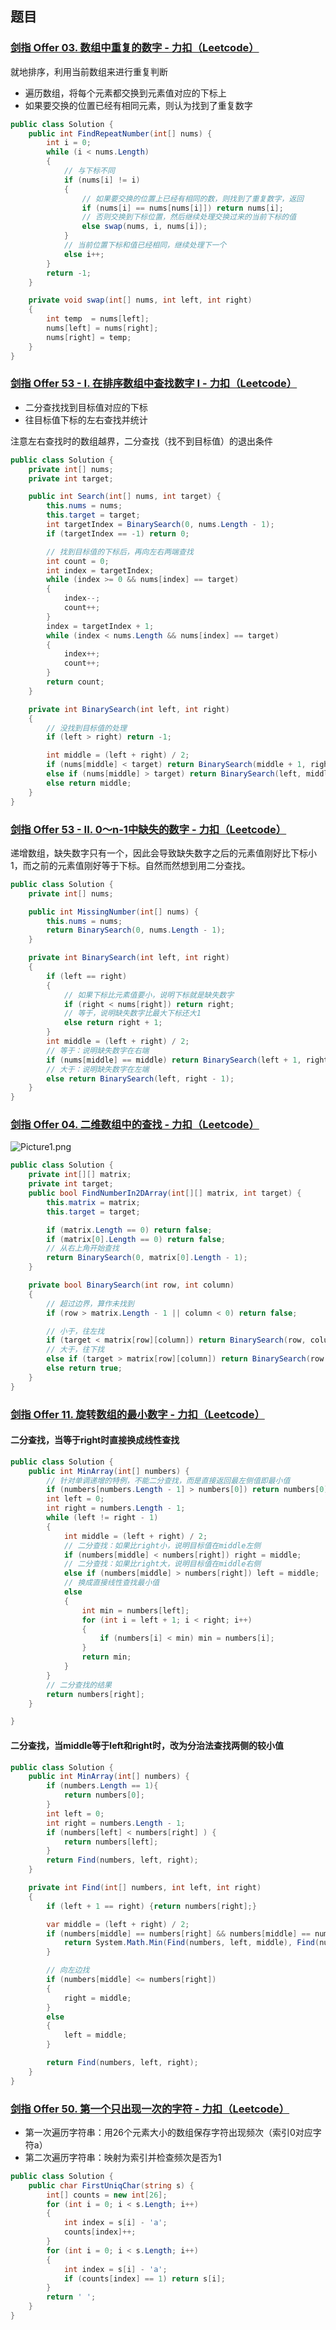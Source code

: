 ## 题目

### [剑指 Offer 03. 数组中重复的数字 - 力扣（Leetcode）](https://leetcode.cn/problems/shu-zu-zhong-zhong-fu-de-shu-zi-lcof/)

就地排序，利用当前数组来进行重复判断

-   遍历数组，将每个元素都交换到元素值对应的下标上
-   如果要交换的位置已经有相同元素，则认为找到了重复数字

``` c#
public class Solution {
    public int FindRepeatNumber(int[] nums) {
        int i = 0;
        while (i < nums.Length)
        {
            // 与下标不同
            if (nums[i] != i)
            {
                // 如果要交换的位置上已经有相同的数，则找到了重复数字，返回
                if (nums[i] == nums[nums[i]]) return nums[i];
                // 否则交换到下标位置，然后继续处理交换过来的当前下标的值
                else swap(nums, i, nums[i]);
            }
            // 当前位置下标和值已经相同，继续处理下一个
            else i++;
        }
        return -1;
    }

    private void swap(int[] nums, int left, int right)
    {
        int temp  = nums[left];
        nums[left] = nums[right];
        nums[right] = temp;
    }
}
```

### [剑指 Offer 53 - I. 在排序数组中查找数字 I - 力扣（Leetcode）](https://leetcode.cn/problems/zai-pai-xu-shu-zu-zhong-cha-zhao-shu-zi-lcof/)

-   二分查找找到目标值对应的下标
-   往目标值下标的左右查找并统计

注意左右查找时的数组越界，二分查找（找不到目标值）的退出条件

``` c#
public class Solution {
    private int[] nums;
    private int target;

    public int Search(int[] nums, int target) {
        this.nums = nums;
        this.target = target;
        int targetIndex = BinarySearch(0, nums.Length - 1);
        if (targetIndex == -1) return 0;

        // 找到目标值的下标后，再向左右两端查找
        int count = 0;
        int index = targetIndex;
        while (index >= 0 && nums[index] == target)
        {
            index--;
            count++;
        }
        index = targetIndex + 1;
        while (index < nums.Length && nums[index] == target)
        {
            index++;
            count++;
        }
        return count;
    }

    private int BinarySearch(int left, int right)
    {
        // 没找到目标值的处理
        if (left > right) return -1;

        int middle = (left + right) / 2;
        if (nums[middle] < target) return BinarySearch(middle + 1, right);
        else if (nums[middle] > target) return BinarySearch(left, middle - 1);
        else return middle;
    }
}
```

### [剑指 Offer 53 - II. 0～n-1中缺失的数字 - 力扣（Leetcode）](https://leetcode.cn/problems/que-shi-de-shu-zi-lcof/)

递增数组，缺失数字只有一个，因此会导致缺失数字之后的元素值刚好比下标小1，而之前的元素值刚好等于下标。自然而然想到用二分查找。

``` c#
public class Solution {
    private int[] nums;

    public int MissingNumber(int[] nums) {
        this.nums = nums;
        return BinarySearch(0, nums.Length - 1);
    }

    private int BinarySearch(int left, int right)
    {
        if (left == right)
        {
            // 如果下标比元素值要小，说明下标就是缺失数字
            if (right < nums[right]) return right;
            // 等于，说明缺失数字比最大下标还大1
            else return right + 1;
        }
        int middle = (left + right) / 2;
        // 等于：说明缺失数字在右端
        if (nums[middle] == middle) return BinarySearch(left + 1, right);
        // 大于：说明缺失数字在左端
        else return BinarySearch(left, right - 1);
    }
}
```

### [剑指 Offer 04. 二维数组中的查找 - 力扣（Leetcode）](https://leetcode.cn/problems/er-wei-shu-zu-zhong-de-cha-zhao-lcof/)

![Picture1.png](https://fastly.jsdelivr.net/gh/YuzikiRain/ImageBed/img/202301270846387.png)

``` c#
public class Solution {
    private int[][] matrix;
    private int target;
    public bool FindNumberIn2DArray(int[][] matrix, int target) {
        this.matrix = matrix;
        this.target = target;

        if (matrix.Length == 0) return false;
        if (matrix[0].Length == 0) return false;
        // 从右上角开始查找
        return BinarySearch(0, matrix[0].Length - 1);
    }

    private bool BinarySearch(int row, int column)
    {
        // 超过边界，算作未找到
        if (row > matrix.Length - 1 || column < 0) return false;

        // 小于，往左找
        if (target < matrix[row][column]) return BinarySearch(row, column - 1);
        // 大于，往下找
        else if (target > matrix[row][column]) return BinarySearch(row + 1, column);
        else return true;
    }
}
```

### [剑指 Offer 11. 旋转数组的最小数字 - 力扣（Leetcode）](https://leetcode.cn/problems/xuan-zhuan-shu-zu-de-zui-xiao-shu-zi-lcof/)

#### 二分查找，当等于right时直接换成线性查找

``` c#
public class Solution {
    public int MinArray(int[] numbers) {
        // 针对单调递增的特例，不能二分查找，而是直接返回最左侧值即最小值
        if (numbers[numbers.Length - 1] > numbers[0]) return numbers[0];
        int left = 0;
        int right = numbers.Length - 1;
        while (left != right - 1)
        {
            int middle = (left + right) / 2;
            // 二分查找：如果比right小，说明目标值在middle左侧
            if (numbers[middle] < numbers[right]) right = middle;
            // 二分查找：如果比right大，说明目标值在middle右侧
            else if (numbers[middle] > numbers[right]) left = middle;
            // 换成直接线性查找最小值
            else
            {
                int min = numbers[left];
                for (int i = left + 1; i < right; i++)
                {
                    if (numbers[i] < min) min = numbers[i];
                }
                return min;
            }
        }
        // 二分查找的结果
        return numbers[right];
    }

}
```

#### 二分查找，当middle等于left和right时，改为分治法查找两侧的较小值

```csharp
public class Solution {
    public int MinArray(int[] numbers) {
        if (numbers.Length == 1){
            return numbers[0];
        }
        int left = 0;
        int right = numbers.Length - 1;
        if (numbers[left] < numbers[right] ) {
            return numbers[left];
        }
        return Find(numbers, left, right);
    }

    private int Find(int[] numbers, int left, int right)
    {
        if (left + 1 == right) {return numbers[right];}

        var middle = (left + right) / 2;
        if (numbers[middle] == numbers[right] && numbers[middle] == numbers[left]){
            return System.Math.Min(Find(numbers, left, middle), Find(numbers, middle, right));
        }

        // 向左边找
        if (numbers[middle] <= numbers[right])
        {
            right = middle;
        }
        else
        {
            left = middle;
        }

        return Find(numbers, left, right);
    }
}
```

### [剑指 Offer 50. 第一个只出现一次的字符 - 力扣（Leetcode）](https://leetcode.cn/problems/di-yi-ge-zhi-chu-xian-yi-ci-de-zi-fu-lcof/)

-   第一次遍历字符串：用26个元素大小的数组保存字符出现频次（索引0对应字符a）
-   第二次遍历字符串：映射为索引并检查频次是否为1

``` c#
public class Solution {
    public char FirstUniqChar(string s) {
        int[] counts = new int[26];
        for (int i = 0; i < s.Length; i++)
        {
            int index = s[i] - 'a';
            counts[index]++;
        }
        for (int i = 0; i < s.Length; i++)
        {
            int index = s[i] - 'a';
            if (counts[index] == 1) return s[i];
        }
        return ' ';
    }
}
```

